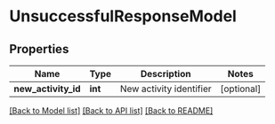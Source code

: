 # UnsuccessfulResponseModel

## Properties
Name | Type | Description | Notes
------------ | ------------- | ------------- | -------------
**new_activity_id** | **int** | New activity identifier | [optional] 

[[Back to Model list]](../README.md#documentation-for-models) [[Back to API list]](../README.md#documentation-for-api-endpoints) [[Back to README]](../README.md)


